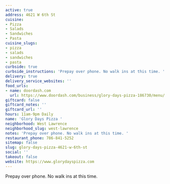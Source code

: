 ```yaml
---
active: true
address: 4621 W 6th St
cuisine:
- Pizza
- Salads
- Sandwiches
- Pasta
cuisine_slugs:
- pizza
- salads
- sandwiches
- pasta
curbside: true
curbside_instructions: 'Prepay over phone. No walk ins at this time. '
delivery: true
delivery_service_websites: ''
food_urls:
- name: doordash.com
  url: https://www.doordash.com/business/glory-days-pizza-186730/menu/
giftcard: false
giftcard_notes: ''
giftcard_url: ''
hours: 11am-9pm Daily
name: 'Glory Days Pizza '
neighborhood: West Lawrence
neighborhood_slug: west-lawrence
notes: 'Prepay over phone. No walk ins at this time. '
restaurant_phone: 786-841-5252
sitemap: false
slug: glory-days-pizza-4621-w-6th-st
social: ''
takeout: false
website: https://www.glorydayspizza.com
---
```


Prepay over phone. No walk ins at this time.